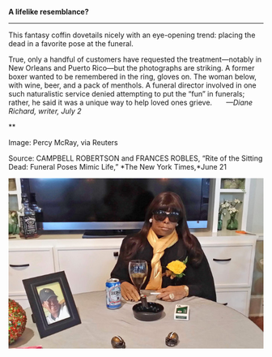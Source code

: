 **A lifelike resemblance?**

****

This fantasy coffin dovetails nicely with an eye-opening trend: placing the dead in a favorite pose at the funeral.

True, only a handful of customers have requested the treatment—notably in New Orleans and Puerto Rico—but the photographs are striking. A former boxer wanted to be remembered in the ring, gloves on. The woman below, with wine, beer, and a pack of menthols. A funeral director involved in one such naturalistic service denied attempting to put the “fun” in funerals; rather, he said it was a unique way to help loved ones grieve.       *—Diane Richard, writer, July 2*

**

Image: Percy McRay, via Reuters

Source: CAMPBELL ROBERTSON and FRANCES ROBLES, “Rite of the Sitting Dead: Funeral Poses Mimic Life,” *The New York Times,*June 21

![](../images/14-07-02_2010.72_DeadPoseEDIT-1.jpeg)
